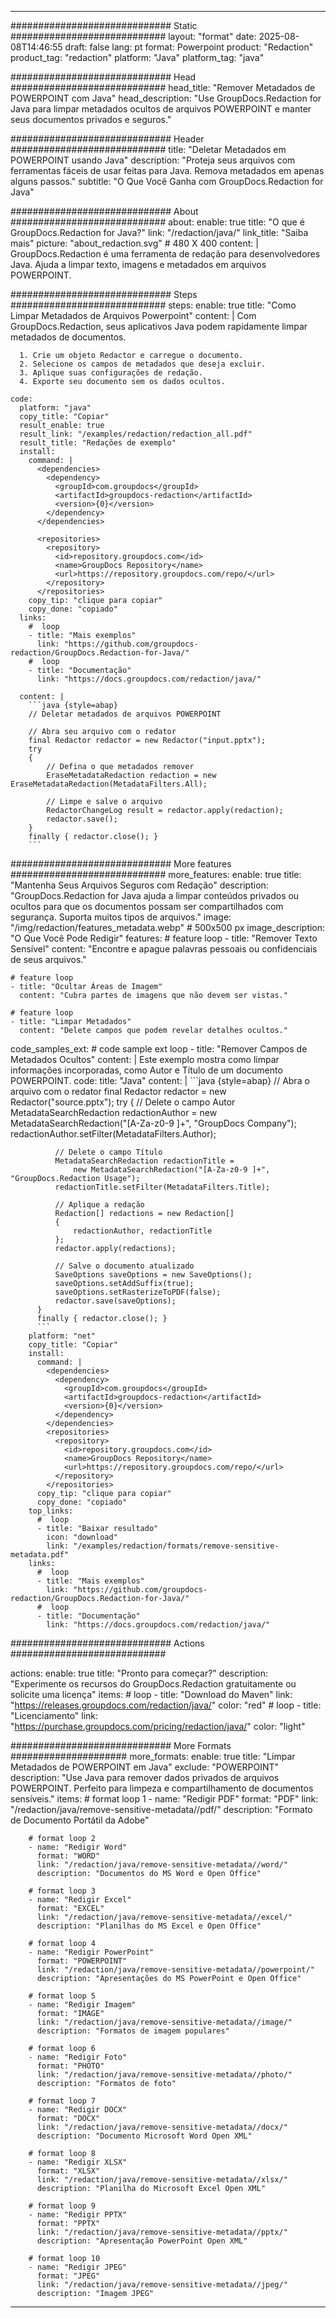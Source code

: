 
---
############################# Static ############################
layout: "format"
date:  2025-08-08T14:46:55
draft: false
lang: pt
format: Powerpoint
product: "Redaction"
product_tag: "redaction"
platform: "Java"
platform_tag: "java"

############################# Head ############################
head_title: "Remover Metadados de POWERPOINT com Java"
head_description: "Use GroupDocs.Redaction for Java para limpar metadados ocultos de arquivos POWERPOINT e manter seus documentos privados e seguros."

############################# Header ############################
title: "Deletar Metadados em POWERPOINT usando Java" 
description: "Proteja seus arquivos com ferramentas fáceis de usar feitas para Java. Remova metadados em apenas alguns passos."
subtitle: "O Que Você Ganha com GroupDocs.Redaction for Java" 

############################# About ############################
about:
    enable: true
    title: "O que é GroupDocs.Redaction for Java?"
    link: "/redaction/java/"
    link_title: "Saiba mais"
    picture: "about_redaction.svg" # 480 X 400
    content: |
       GroupDocs.Redaction é uma ferramenta de redação para desenvolvedores Java. Ajuda a limpar texto, imagens e metadados em arquivos POWERPOINT.

############################# Steps ############################
steps:
    enable: true
    title: "Como Limpar Metadados de Arquivos Powerpoint"
    content: |
      Com GroupDocs.Redaction, seus aplicativos Java podem rapidamente limpar metadados de documentos.
      
      1. Crie um objeto Redactor e carregue o documento.
      2. Selecione os campos de metadados que deseja excluir.
      3. Aplique suas configurações de redação.
      4. Exporte seu documento sem os dados ocultos.
   
    code:
      platform: "java"
      copy_title: "Copiar"
      result_enable: true
      result_link: "/examples/redaction/redaction_all.pdf"
      result_title: "Redações de exemplo"
      install:
        command: |
          <dependencies>
            <dependency>
              <groupId>com.groupdocs</groupId>
              <artifactId>groupdocs-redaction</artifactId>
              <version>{0}</version>
            </dependency>
          </dependencies>

          <repositories>
            <repository>
              <id>repository.groupdocs.com</id>
              <name>GroupDocs Repository</name>
              <url>https://repository.groupdocs.com/repo/</url>
            </repository>
          </repositories>
        copy_tip: "clique para copiar"
        copy_done: "copiado"
      links:
        #  loop
        - title: "Mais exemplos"
          link: "https://github.com/groupdocs-redaction/GroupDocs.Redaction-for-Java/"
        #  loop
        - title: "Documentação"
          link: "https://docs.groupdocs.com/redaction/java/"
          
      content: |
        ```java {style=abap}
        // Deletar metadados de arquivos POWERPOINT

        // Abra seu arquivo com o redator
        final Redactor redactor = new Redactor("input.pptx");
        try
        {
            // Defina o que metadados remover
            EraseMetadataRedaction redaction = new EraseMetadataRedaction(MetadataFilters.All);

            // Limpe e salve o arquivo
            RedactorChangeLog result = redactor.apply(redaction);
            redactor.save();
        }
        finally { redactor.close(); }
        ```            


############################# More features ############################
more_features:
  enable: true
  title: "Mantenha Seus Arquivos Seguros com Redação"
  description: "GroupDocs.Redaction for Java ajuda a limpar conteúdos privados ou ocultos para que os documentos possam ser compartilhados com segurança. Suporta muitos tipos de arquivos."
  image: "/img/redaction/features_metadata.webp" # 500x500 px
  image_description: "O Que Você Pode Redigir"
  features:
    # feature loop
    - title: "Remover Texto Sensível"
      content: "Encontre e apague palavras pessoais ou confidenciais de seus arquivos."

    # feature loop
    - title: "Ocultar Áreas de Imagem"
      content: "Cubra partes de imagens que não devem ser vistas."

    # feature loop
    - title: "Limpar Metadados"
      content: "Delete campos que podem revelar detalhes ocultos."
      
  code_samples_ext:
    # code sample ext loop
    - title: "Remover Campos de Metadados Ocultos"
      content: |
        Este exemplo mostra como limpar informações incorporadas, como Autor e Título de um documento POWERPOINT.
      code:
        title: "Java"
        content: |
          ```java {style=abap}
          //  Abra o arquivo com o redator
          final Redactor redactor = new Redactor("source.pptx");
          try
          {
              // Delete o campo Autor
              MetadataSearchRedaction redactionAuthor = 
                  new MetadataSearchRedaction("[A-Za-z0-9 ]+", "GroupDocs Company");
              redactionAuthor.setFilter(MetadataFilters.Author);

              // Delete o campo Título
              MetadataSearchRedaction redactionTitle = 
                  new MetadataSearchRedaction("[A-Za-z0-9 ]+", "GroupDocs.Redaction Usage");
              redactionTitle.setFilter(MetadataFilters.Title);

              // Aplique a redação
              Redaction[] redactions = new Redaction[]
              {
                  redactionAuthor, redactionTitle
              };
              redactor.apply(redactions);

              // Salve o documento atualizado
              SaveOptions saveOptions = new SaveOptions();
              saveOptions.setAddSuffix(true);
              saveOptions.setRasterizeToPDF(false);
              redactor.save(saveOptions);
          }
          finally { redactor.close(); }
          ```
        platform: "net"
        copy_title: "Copiar"
        install:
          command: |
            <dependencies>
              <dependency>
                <groupId>com.groupdocs</groupId>
                <artifactId>groupdocs-redaction</artifactId>
                <version>{0}</version>
              </dependency>
            </dependencies>
            <repositories>
              <repository>
                <id>repository.groupdocs.com</id>
                <name>GroupDocs Repository</name>
                <url>https://repository.groupdocs.com/repo/</url>
              </repository>
            </repositories>
          copy_tip: "clique para copiar"
          copy_done: "copiado"
        top_links:
          #  loop
          - title: "Baixar resultado"
            icon: "download"
            link: "/examples/redaction/formats/remove-sensitive-metadata.pdf"
        links:
          #  loop
          - title: "Mais exemplos"
            link: "https://github.com/groupdocs-redaction/GroupDocs.Redaction-for-Java/"
          #  loop
          - title: "Documentação"
            link: "https://docs.groupdocs.com/redaction/java/"


############################# Actions ############################

actions:
  enable: true
  title: "Pronto para começar?"
  description: "Experimente os recursos do GroupDocs.Redaction gratuitamente ou solicite uma licença"
  items:
    #  loop
    - title: "Download do Maven"
      link: "https://releases.groupdocs.com/redaction/java/"
      color: "red"
        #  loop
    - title: "Licenciamento"
      link: "https://purchase.groupdocs.com/pricing/redaction/java/"
      color: "light"


############################# More Formats #####################
more_formats:
    enable: true
    title: "Limpar Metadados de POWERPOINT em Java"
    exclude: "POWERPOINT"
    description: "Use Java para remover dados privados de arquivos POWERPOINT. Perfeito para limpeza e compartilhamento de documentos sensíveis."
    items: 
        # format loop 1
        - name: "Redigir PDF"
          format: "PDF"
          link: "/redaction/java/remove-sensitive-metadata//pdf/"
          description: "Formato de Documento Portátil da Adobe"

        # format loop 2
        - name: "Redigir Word"
          format: "WORD"
          link: "/redaction/java/remove-sensitive-metadata//word/"
          description: "Documentos do MS Word e Open Office"
          
        # format loop 3
        - name: "Redigir Excel"
          format: "EXCEL"
          link: "/redaction/java/remove-sensitive-metadata//excel/"
          description: "Planilhas do MS Excel e Open Office"

        # format loop 4
        - name: "Redigir PowerPoint"
          format: "POWERPOINT"
          link: "/redaction/java/remove-sensitive-metadata//powerpoint/"
          description: "Apresentações do MS PowerPoint e Open Office"

        # format loop 5
        - name: "Redigir Imagem"
          format: "IMAGE"
          link: "/redaction/java/remove-sensitive-metadata//image/"
          description: "Formatos de imagem populares"

        # format loop 6
        - name: "Redigir Foto"
          format: "PHOTO"
          link: "/redaction/java/remove-sensitive-metadata//photo/"
          description: "Formatos de foto"

        # format loop 7
        - name: "Redigir DOCX"
          format: "DOCX"
          link: "/redaction/java/remove-sensitive-metadata//docx/"
          description: "Documento Microsoft Word Open XML"
          
        # format loop 8
        - name: "Redigir XLSX"
          format: "XLSX"
          link: "/redaction/java/remove-sensitive-metadata//xlsx/"
          description: "Planilha do Microsoft Excel Open XML"
          
        # format loop 9
        - name: "Redigir PPTX"
          format: "PPTX"
          link: "/redaction/java/remove-sensitive-metadata//pptx/"
          description: "Apresentação PowerPoint Open XML"

        # format loop 10
        - name: "Redigir JPEG"
          format: "JPEG"
          link: "/redaction/java/remove-sensitive-metadata//jpeg/"
          description: "Imagem JPEG"


---